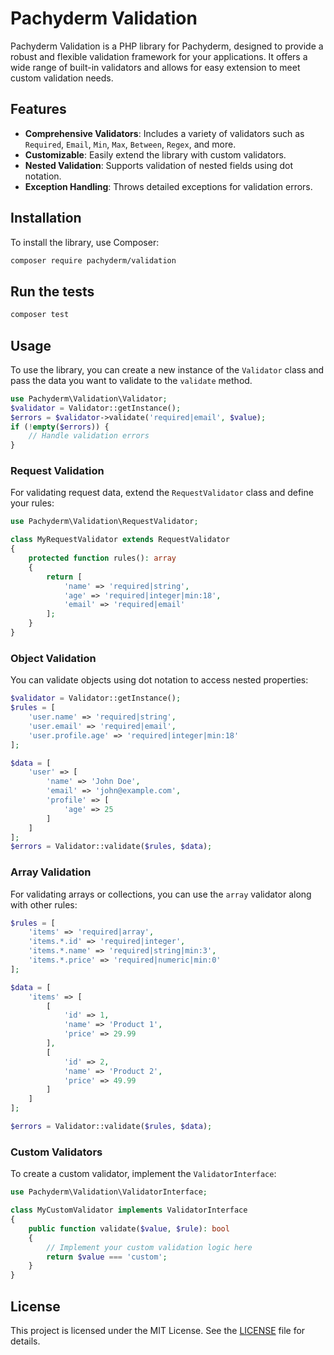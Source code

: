 # Pachyderm Validation

Pachyderm Validation is a PHP library for Pachyderm, designed to provide a robust and flexible validation framework for your applications. It offers a wide range of built-in validators and allows for easy extension to meet custom validation needs.

## Features

- **Comprehensive Validators**: Includes a variety of validators such as `Required`, `Email`, `Min`, `Max`, `Between`, `Regex`, and more.
- **Customizable**: Easily extend the library with custom validators.
- **Nested Validation**: Supports validation of nested fields using dot notation.
- **Exception Handling**: Throws detailed exceptions for validation errors.

## Installation

To install the library, use Composer:

```bash
composer require pachyderm/validation
```

## Run the tests

```bash
composer test
```

## Usage

To use the library, you can create a new instance of the `Validator` class and pass the data you want to validate to the `validate` method.

```php
use Pachyderm\Validation\Validator;
$validator = Validator::getInstance();
$errors = $validator->validate('required|email', $value);
if (!empty($errors)) {
    // Handle validation errors
}
```

### Request Validation

For validating request data, extend the `RequestValidator` class and define your rules:

```php
use Pachyderm\Validation\RequestValidator;

class MyRequestValidator extends RequestValidator
{
    protected function rules(): array
    {
        return [
            'name' => 'required|string',
            'age' => 'required|integer|min:18',
            'email' => 'required|email'
        ];
    }
}
```

### Object Validation

You can validate objects using dot notation to access nested properties:

```php
$validator = Validator::getInstance();
$rules = [
    'user.name' => 'required|string',
    'user.email' => 'required|email',
    'user.profile.age' => 'required|integer|min:18'
];

$data = [
    'user' => [
        'name' => 'John Doe',
        'email' => 'john@example.com',
        'profile' => [
            'age' => 25
        ]
    ]
];
$errors = Validator::validate($rules, $data);
```

### Array Validation

For validating arrays or collections, you can use the `array` validator along with other rules:

```php
$rules = [
    'items' => 'required|array',
    'items.*.id' => 'required|integer',
    'items.*.name' => 'required|string|min:3',
    'items.*.price' => 'required|numeric|min:0'
];

$data = [
    'items' => [
        [
            'id' => 1,
            'name' => 'Product 1',
            'price' => 29.99
        ],
        [
            'id' => 2,
            'name' => 'Product 2',
            'price' => 49.99
        ]
    ]
];

$errors = Validator::validate($rules, $data);
```

### Custom Validators

To create a custom validator, implement the `ValidatorInterface`:

```php
use Pachyderm\Validation\ValidatorInterface;

class MyCustomValidator implements ValidatorInterface
{
    public function validate($value, $rule): bool
    {
        // Implement your custom validation logic here
        return $value === 'custom';
    }
}
```

## License

This project is licensed under the MIT License. See the [LICENSE](LICENSE) file for details.
